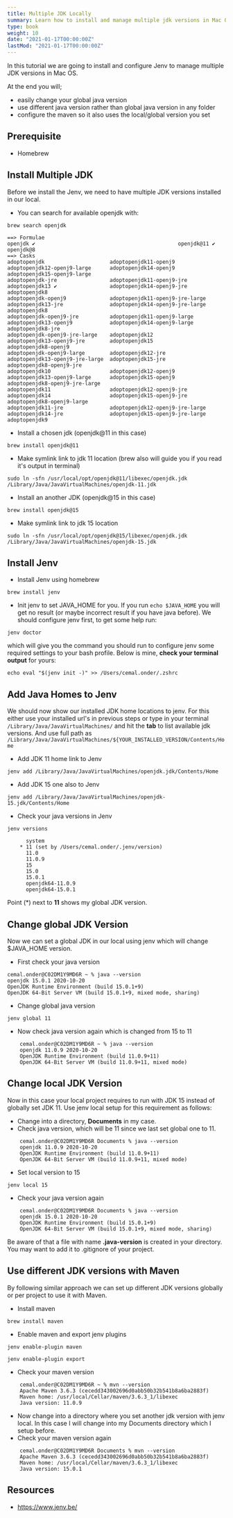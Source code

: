 ```yaml
---
title: Multiple JDK Locally
summary: Learn how to install and manage multiple jdk versions in Mac OS
type: book
weight: 10
date: "2021-01-17T00:00:00Z"
lastMod: "2021-01-17T00:00:00Z"
---
```

In this tutorial we are going to install and configure Jenv to manage multiple JDK versions in Mac OS. 

At the end you will;
* easily change your global java version 
* use different java version rather than global java version in any folder
* configure the maven so it also uses the local/global version you set

## Prerequisite
* Homebrew

## Install Multiple JDK
Before we install the Jenv, we need to have multiple JDK versions installed in our local.

* You can search for available openjdk with:
```
brew search openjdk
```

```
==> Formulae
openjdk ✔                                              openjdk@11 ✔                                           openjdk@8
==> Casks
adoptopenjdk                     adoptopenjdk11-openj9            adoptopenjdk12-openj9-large      adoptopenjdk14-openj9            adoptopenjdk15-openj9-large
adoptopenjdk-jre                 adoptopenjdk11-openj9-jre        adoptopenjdk13 ✔                 adoptopenjdk14-openj9-jre        adoptopenjdk8
adoptopenjdk-openj9              adoptopenjdk11-openj9-jre-large  adoptopenjdk13-jre               adoptopenjdk14-openj9-jre-large  adoptopenjdk8
adoptopenjdk-openj9-jre          adoptopenjdk11-openj9-large      adoptopenjdk13-openj9            adoptopenjdk14-openj9-large      adoptopenjdk8-jre
adoptopenjdk-openj9-jre-large    adoptopenjdk12                   adoptopenjdk13-openj9-jre        adoptopenjdk15                   adoptopenjdk8-openj9
adoptopenjdk-openj9-large        adoptopenjdk12-jre               adoptopenjdk13-openj9-jre-large  adoptopenjdk15-jre               adoptopenjdk8-openj9-jre
adoptopenjdk10                   adoptopenjdk12-openj9            adoptopenjdk13-openj9-large      adoptopenjdk15-openj9            adoptopenjdk8-openj9-jre-large
adoptopenjdk11                   adoptopenjdk12-openj9-jre        adoptopenjdk14                   adoptopenjdk15-openj9-jre        adoptopenjdk8-openj9-large
adoptopenjdk11-jre               adoptopenjdk12-openj9-jre-large  adoptopenjdk14-jre               adoptopenjdk15-openj9-jre-large  adoptopenjdk9
```

* Install a chosen jdk (openjdk@11 in this case)
```
brew install openjdk@11
```

* Make symlink link to jdk 11 location (brew also will guide you if you read it's output in terminal)
```
sudo ln -sfn /usr/local/opt/openjdk@11/libexec/openjdk.jdk /Library/Java/JavaVirtualMachines/openjdk-11.jdk
```

* Install an another JDK (openjdk@15 in this case)
```
brew install openjdk@15
```

* Make symlink link to jdk 15 location
```
sudo ln -sfn /usr/local/opt/openjdk@15/libexec/openjdk.jdk /Library/Java/JavaVirtualMachines/openjdk-15.jdk
```

## Install Jenv
* Install Jenv using homebrew
```
brew install jenv
```

* Init jenv to set JAVA_HOME for you. If you run ```echo $JAVA_HOME``` you will get no result
(or maybe incorrect result if you have java before). We should configure jenv first, to get some help run:

```
jenv doctor
```

which will give you the command you should run to configure jenv some required settings to your bash profile. Below is mine,
**check your terminal output** for yours:

```
echo eval "$(jenv init -)" >> /Users/cemal.onder/.zshrc
```

## Add Java Homes to Jenv
We should now show our installed JDK home locations to jenv. For this either use your installed url's in previous steps or 
type in your terminal `/Library/Java/JavaVirtualMachines/` and hit the **tab** to list available jdk versions. And use full 
path as ` /Library/Java/JavaVirtualMachines/${YOUR_INSTALLED_VERSION/Contents/Home`

* Add JDK 11 home link to Jenv
```
jenv add /Library/Java/JavaVirtualMachines/openjdk.jdk/Contents/Home
```

* Add JDK 15 one also to Jenv
```
jenv add /Library/Java/JavaVirtualMachines/openjdk-15.jdk/Contents/Home
```

* Check your java versions in Jenv
```
jenv versions
```

```
      system
    * 11 (set by /Users/cemal.onder/.jenv/version)
      11.0
      11.0.9
      15
      15.0
      15.0.1
      openjdk64-11.0.9
      openjdk64-15.0.1
```

Point (*) next to **11** shows my global JDK version.

## Change global JDK Version
Now we can set a global JDK in our local using jenv which will change $JAVA_HOME version.

* First check your java version
```
cemal.onder@C02DM1Y9MD6R ~ % java --version
openjdk 15.0.1 2020-10-20
OpenJDK Runtime Environment (build 15.0.1+9)
OpenJDK 64-Bit Server VM (build 15.0.1+9, mixed mode, sharing)
```

* Change global java version
```
jenv global 11
```

* Now check java version again which is changed from 15 to 11
```
    cemal.onder@C02DM1Y9MD6R ~ % java --version
    openjdk 11.0.9 2020-10-20
    OpenJDK Runtime Environment (build 11.0.9+11)
    OpenJDK 64-Bit Server VM (build 11.0.9+11, mixed mode)
```

## Change local JDK Version
Now in this case your local project requires to run with JDK 15 instead of globally set JDK 11. Use jenv local setup for this
requirement as follows:


* Change into a directory, **Documents** in my case.
* Check java version, which will be 11 since we last set global one to 11.
```
    cemal.onder@C02DM1Y9MD6R Documents % java --version
    openjdk 11.0.9 2020-10-20
    OpenJDK Runtime Environment (build 11.0.9+11)
    OpenJDK 64-Bit Server VM (build 11.0.9+11, mixed mode)
```

* Set local version to 15
```
jenv local 15
```

* Check your java version again
```
    cemal.onder@C02DM1Y9MD6R Documents % java --version
    openjdk 15.0.1 2020-10-20
    OpenJDK Runtime Environment (build 15.0.1+9)
    OpenJDK 64-Bit Server VM (build 15.0.1+9, mixed mode, sharing)
```
Be aware of that a file with name **.java-version** is created in your directory. You may want to add it to .gitignore of your
project.

## Use different JDK versions with Maven
By following similar approach we can set up different JDK versions globally or per project to use it with Maven.
* Install maven
```
brew install maven
```

* Enable maven and export jenv plugins
```
jenv enable-plugin maven
```

```
jenv enable-plugin export
```

* Check your maven version
```
    cemal.onder@C02DM1Y9MD6R ~ % mvn --version
    Apache Maven 3.6.3 (cecedd343002696d0abb50b32b541b8a6ba2883f)
    Maven home: /usr/local/Cellar/maven/3.6.3_1/libexec
    Java version: 11.0.9
```
* Now change into a directory where you set another jdk version with jenv local. In this case I will change into my 
Documents directory which I setup before.
* Check your maven version again
```
    cemal.onder@C02DM1Y9MD6R Documents % mvn --version
    Apache Maven 3.6.3 (cecedd343002696d0abb50b32b541b8a6ba2883f)
    Maven home: /usr/local/Cellar/maven/3.6.3_1/libexec
    Java version: 15.0.1
```

## Resources
* https://www.jenv.be/